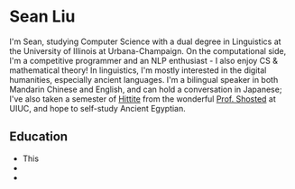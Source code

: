 # Sean Liu 

 I'm Sean, studying Computer Science with a dual degree in Linguistics at the University of Illinois at Urbana-Champaign. On the computational side, I'm a competitive programmer and an NLP enthusiast - I also enjoy CS & mathematical theory! In linguistics, I'm mostly interested in the digital humanities, especially ancient languages. I'm a bilingual speaker in both Mandarin Chinese and English, and can hold a conversation in Japanese; I've also taken a semester of [Hittite](https://en.wikipedia.org/wiki/Hittites) from the wonderful [Prof. Shosted](https://linguistics.illinois.edu/directory/profile/rshosted) at UIUC, and hope to self-study Ancient Egyptian. 

 ## Education 

 * This 
 * 
 * 